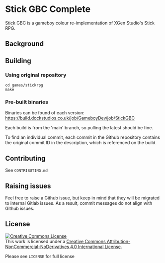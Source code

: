 
# Stick GBC Complete

Stick GBC is a gameboy colour re-implementation of XGen Studio's Stick RPG.

## Background

## Building

### Using original repository

    cd games/stickrpg
    make

### Pre-built binaries

Binaries can be found of each version: https://build.dockstudios.co.uk/job/GameboyDev/job/StickGBC

Each build is from the 'main' branch, so pulling the latest should be fine.

To find an individual commit, each commit in the Github repository contains the original commit ID in the description, which is referenced on the build.

## Contributing

See `CONTRIBUTING.md`

## Raising issues

Feel free to raise a Github issue, but keep in mind that they will be migrated to internal Gitlab issues.
As a result, commit messages do not align with Github issues.

## License

<a rel="license" href="http://creativecommons.org/licenses/by-nc-nd/4.0/"><img alt="Creative Commons License" style="border-width:0" src="https://i.creativecommons.org/l/by-nc-nd/4.0/88x31.png" /></a><br />This work is licensed under a <a rel="license" href="http://creativecommons.org/licenses/by-nc-nd/4.0/">Creative Commons Attribution-NonCommercial-NoDerivatives 4.0 International License</a>.

Please see `LICENSE` for full license

